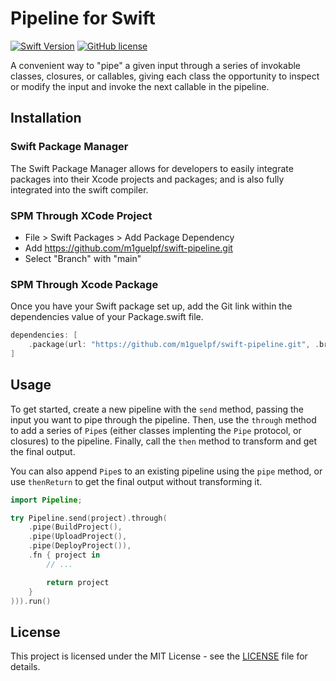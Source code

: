 # Pipeline for Swift

[![Swift Version](https://img.shields.io/endpoint?url=https%3A%2F%2Fswiftpackageindex.com%2Fapi%2Fpackages%2Fm1guelpf%2Fswift-pipeline%2Fbadge%3Ftype%3Dswift-versions&color=brightgreen)](https://swiftpackageindex.com/m1guelpf/swift-pipeline)
[![GitHub license](https://img.shields.io/badge/license-MIT-blue.svg)](https://raw.githubusercontent.com/m1guelpf/swift-pipeline/main/LICENSE)

A convenient way to "pipe" a given input through a series of invokable classes, closures, or callables, giving each class the opportunity to inspect or modify the input and invoke the next callable in the pipeline.

## Installation

### Swift Package Manager

The Swift Package Manager allows for developers to easily integrate packages into their Xcode projects and packages; and is also fully integrated into the swift compiler.

### SPM Through XCode Project

-   File > Swift Packages > Add Package Dependency
-   Add https://github.com/m1guelpf/swift-pipeline.git
-   Select "Branch" with "main"

### SPM Through Xcode Package

Once you have your Swift package set up, add the Git link within the dependencies value of your Package.swift file.

```swift
dependencies: [
    .package(url: "https://github.com/m1guelpf/swift-pipeline.git", .branch("main"))
]
```

## Usage

To get started, create a new pipeline with the `send` method, passing the input you want to pipe through the pipeline. Then, use the `through` method to add a series of `Pipe`s (either classes implenting the `Pipe` protocol, or closures) to the pipeline. Finally, call the `then` method to transform and get the final output.

You can also append `Pipe`s to an existing pipeline using the `pipe` method, or use `thenReturn` to get the final output without transforming it.

```swift
import Pipeline;

try Pipeline.send(project).through(
    .pipe(BuildProject(),
    .pipe(UploadProject(),
    .pipe(DeployProject()),
    .fn { project in
        // ...

        return project
    }
))).run()
```

## License

This project is licensed under the MIT License - see the [LICENSE](LICENSE) file for details.
